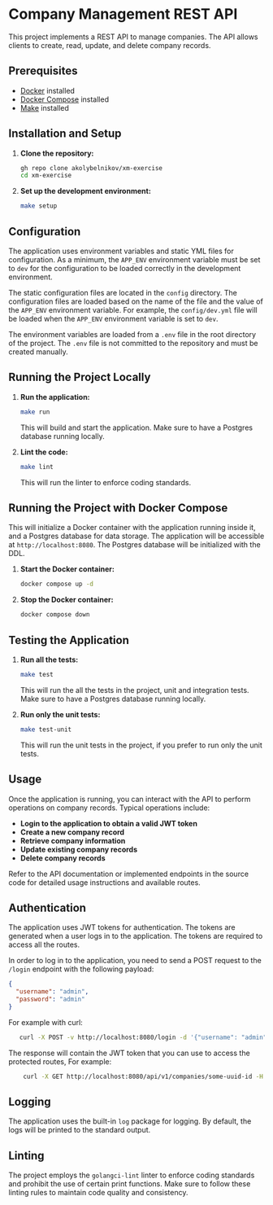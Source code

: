 # Company Management REST API

This project implements a REST API to manage companies. The API allows clients to create, read, update, and delete
company records.

## Prerequisites

- [Docker](https://www.docker.com/get-started) installed
- [Docker Compose](https://docs.docker.com/compose/install/) installed
- [Make](https://www.gnu.org/software/make/) installed

## Installation and Setup

1. **Clone the repository:**

    ```sh
    gh repo clone akolybelnikov/xm-exercise
    cd xm-exercise
    ```

2. **Set up the development environment:**

    ```sh
    make setup
    ```

## Configuration

The application uses environment variables and static YML files for configuration. As a minimum, the `APP_ENV`
environment variable must be set to `dev` for the configuration to be loaded correctly in the development environment.

The static configuration files are located in the `config` directory. The configuration files are loaded based on the
name of the file and the value of the `APP_ENV` environment variable. For example, the `config/dev.yml` file will be
loaded when the `APP_ENV` environment variable is set to `dev`.

The environment variables are loaded from a `.env` file in the root directory of the project. The `.env` file is not
committed to the repository and must be created manually.

## Running the Project Locally

1. **Run the application:**

    ```sh
    make run
    ```

   This will build and start the application. Make sure to have a Postgres database running locally.

2. **Lint the code:**

    ```sh
    make lint
    ```

   This will run the linter to enforce coding standards.

## Running the Project with Docker Compose

This will initialize a Docker container with the application running inside it, and a Postgres database for data
storage.
The application will be accessible at `http://localhost:8080`. The Postgres database will be initialized with the DDL.

1. **Start the Docker container:**

    ```sh
    docker compose up -d
    ```
2. **Stop the Docker container:**

    ```sh
    docker compose down
    ```

## Testing the Application

1. **Run all the tests:**

    ```sh
    make test
    ```

   This will run the all the tests in the project, unit and integration tests. Make sure to have a Postgres database
   running locally.

2. **Run only the unit tests:**

    ```sh
    make test-unit
    ```
   This will run the unit tests in the project, if you prefer to run only the unit tests.

## Usage

Once the application is running, you can interact with the API to perform operations on company records. Typical
operations include:

- **Login to the application to obtain a valid JWT token**
- **Create a new company record**
- **Retrieve company information**
- **Update existing company records**
- **Delete company records**

Refer to the API documentation or implemented endpoints in the source code for detailed usage instructions and available
routes.

## Authentication

The application uses JWT tokens for authentication. The tokens are generated when a user logs in to the application.
The tokens are required to access all the routes.

In order to log in to the application, you need to send a POST request to the `/login` endpoint with the following
payload:
   
```json
{
  "username": "admin",
  "password": "admin"
}
```

For example with curl:

 ```sh
    curl -X POST -v http://localhost:8080/login -d '{"username": "admin", "password": "admin"}'
 ```

The response will contain the JWT token that you can use to access the protected routes,
For example:
```sh
    curl -X GET http://localhost:8080/api/v1/companies/some-uuid-id -H "Authorization: Bearer your_jwt_token_here"
```

## Logging

The application uses the built-in `log` package for logging. By default, the logs will be printed to the standard
output.

## Linting

The project employs the `golangci-lint` linter to enforce coding standards and prohibit the use of certain print
functions.
Make sure to follow these linting rules to maintain code quality and consistency.
